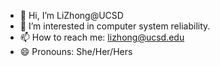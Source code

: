 - 👋 Hi, I’m LiZhong@UCSD
- 👀 I’m interested in computer system reliability.
- 📫 How to reach me: lizhong@ucsd.edu
- 😄 Pronouns: She/Her/Hers

<!---
LiZhongUCSD/LiZhongUCSD is a ✨ special ✨ repository because its `README.md` (this file) appears on your GitHub profile.
You can click the Preview link to take a look at your changes.
--->
